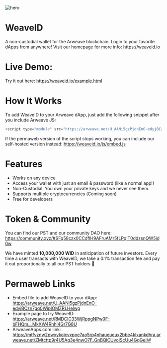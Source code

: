 ![hero](https://i.imgur.com/MDhVh9q.png)

# WeaveID
A non-custodial wallet for the Arweave blockchain. Login to your favorite dApps from anywhere! Visit our homepage for more info: https://weaveid.io

# Live Demo:

Try it out here: https://weaveid.io/example.html

# How It Works
To add WeaveID to your Arweave dApp, just add the following snippet after you include Arweave JS:
```javascript
<script type="module" src="https://arweave.net/U_AANi5gzPjdnEnO-edyjBCzn7gq0WjpIOMZRLHelwg" id="weaveid-include"></script>
```

If the permaweb version of the script stops working, you can include our self-hosted version instead: https://weaveid.io/js/embed.js

# Features
* Works on any device
* Access your wallet with just an email & password (like a normal app!)
* Non-Custodial: You own your private keys and we never see them.
* Supports multiple cryptocurrencies (Coming soon)
* Free for developers

# Token & Community

You can find our PST and our community DAO here: https://community.xyz/#SFq58czx0CCdflH9AFruAMr5fLPqIT0ddzsnQW5id0w

We have minted **10,000,000 WID** in anticipation of future investors. Every time a user transacts with WeaveID, we take a 0.1% transaction fee and pay it out proportionally to all our PST holders 🙂

# Permaweb Links

* Embed file to add WeaveID to your dApp: https://arweave.net/U_AANi5gzPjdnEnO-edyjBCzn7gq0WjpIOMZRLHelwg
* Example page to try WeaveID: https://arweave.net/RMDClC33WjRppgNPw0F-bFHQm__MkXW4Rhhl4Gr7G8U
* ArweaveApps.com link: https://mtfvznw2pwxykoicvxpoe7ao5rp4nhaueueux2bbe4klxankdhra.arweave.net/ZMtcttp9r4U5Aq3e4nwO7F_GnBQlCUvoIScUu4GqGeI/#
